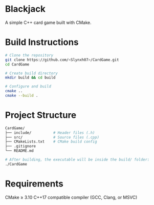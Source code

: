 # Blackjack

A simple C++ card game built with CMake.

# Build Instructions

```bash
# Clone the repository
git clone https://github.com/<Slynxh07>/CardGame.git
cd CardGame

# Create build directory
mkdir build && cd build

# Configure and build
cmake ..
cmake --build .
```
# Project Structure

```bash
CardGame/
├── include/          # Header files (.h)
├── src/              # Source files (.cpp)
├── CMakeLists.txt    # CMake build config
├── .gitignore
└── README.md

# After building, the executable will be inside the build/ folder:
./CardGame
```

# Requirements

CMake ≥ 3.10
C++17 compatible compiler (GCC, Clang, or MSVC)